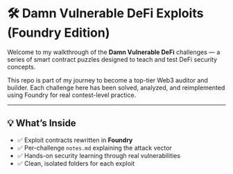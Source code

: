 # 🛠️ Damn Vulnerable DeFi Exploits (Foundry Edition)

Welcome to my walkthrough of the **Damn Vulnerable DeFi** challenges — a series of smart contract puzzles designed to teach and test DeFi security concepts.

This repo is part of my journey to become a top-tier Web3 auditor and builder. Each challenge here has been solved, analyzed, and reimplemented using Foundry for real contest-level practice.

---

## 💡 What’s Inside

- ✅ Exploit contracts rewritten in **Foundry**
- ✅ Per-challenge `notes.md` explaining the attack vector
- ✅ Hands-on security learning through real vulnerabilities
- ✅ Clean, isolated folders for each exploit
